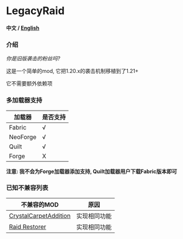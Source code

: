 # LegacyRaid

**中文 / [English](https://github.com/Crystal0404/LegacyRaid/blob/master/README_EN_US.md)**

### 介绍

*你是旧版袭击的粉丝吗?*

这是一个简单的mod, 它把1.20.x的袭击机制移植到了1.21+

它不需要额外依赖项

### 多加载器支持

| 加载器      | 是否支持 |
|----------|------|
| Fabric   | √    |
| NeoForge | √    |
| Quilt    | √    |
| Forge    | X    |

**注意: 我不会为Forge加载器添加支持, Quilt加载器用户下载Fabric版本即可**

### 已知不兼容列表

| 不兼容的MOD                                                                 | 原因     |
|-------------------------------------------------------------------------|--------|
| [CrystalCarpetAddition](https://modrinth.com/mod/crystalcarpetaddition) | 实现相同功能 |
| [Raid Restorer](https://modrinth.com/mod/raid-restore)                  | 实现相同功能 |